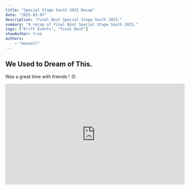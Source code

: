 ```yaml
---
title: "Special Stage South 2025 Recap"
date: "2025-03-07"
description: "Final Bout Special Stage South 2025."
summary: "A recap of Final Bout Special Stage South 2025."
tags: ["Drift Events", "Final Bout"]
showAuthor: true
authors:
    - "maxwell"
---
```


## We Used to Dream of This. 
Was a great time with friends ! :D 

<iframe width="560" height="315" src="https://www.youtube.com/embed/akodeR7tZXE?si=OtnNZgxhKHRLB7Wi" title="YouTube video player" frameborder="0" allow="accelerometer; autoplay; clipboard-write; encrypted-media; gyroscope; picture-in-picture; web-share" referrerpolicy="strict-origin-when-cross-origin" allowfullscreen></iframe>